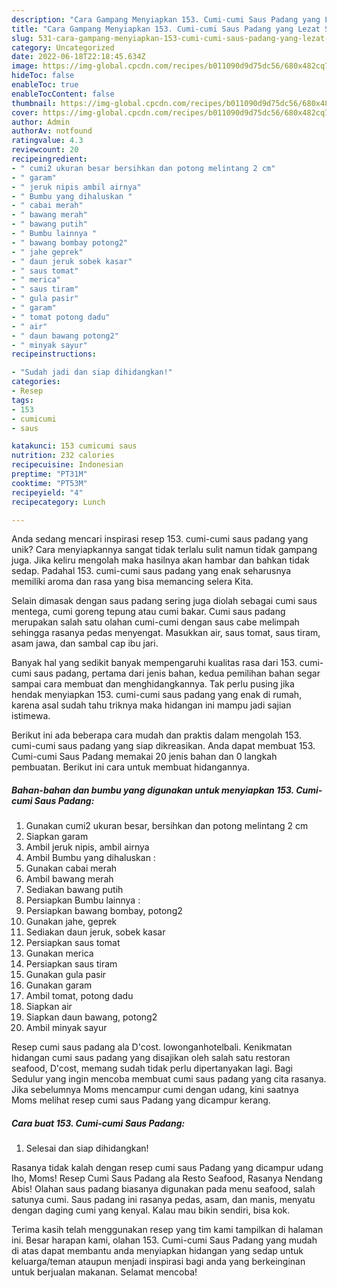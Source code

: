 ```yaml
---
description: "Cara Gampang Menyiapkan 153. Cumi-cumi Saus Padang yang Lezat Sekali"
title: "Cara Gampang Menyiapkan 153. Cumi-cumi Saus Padang yang Lezat Sekali"
slug: 531-cara-gampang-menyiapkan-153-cumi-cumi-saus-padang-yang-lezat-sekali
category: Uncategorized
date: 2022-06-18T22:18:45.634Z
image: https://img-global.cpcdn.com/recipes/b011090d9d75dc56/680x482cq70/153-cumi-cumi-saus-padang-foto-resep-utama.jpg
hideToc: false
enableToc: true
enableTocContent: false
thumbnail: https://img-global.cpcdn.com/recipes/b011090d9d75dc56/680x482cq70/153-cumi-cumi-saus-padang-foto-resep-utama.jpg
cover: https://img-global.cpcdn.com/recipes/b011090d9d75dc56/680x482cq70/153-cumi-cumi-saus-padang-foto-resep-utama.jpg
author: Admin
authorAv: notfound
ratingvalue: 4.3
reviewcount: 20
recipeingredient:
- " cumi2 ukuran besar bersihkan dan potong melintang 2 cm"
- " garam"
- " jeruk nipis ambil airnya"
- " Bumbu yang dihaluskan "
- " cabai merah"
- " bawang merah"
- " bawang putih"
- " Bumbu lainnya "
- " bawang bombay potong2"
- " jahe geprek"
- " daun jeruk sobek kasar"
- " saus tomat"
- " merica"
- " saus tiram"
- " gula pasir"
- " garam"
- " tomat potong dadu"
- " air"
- " daun bawang potong2"
- " minyak sayur"
recipeinstructions:

- "Sudah jadi dan siap dihidangkan!"
categories:
- Resep
tags:
- 153
- cumicumi
- saus

katakunci: 153 cumicumi saus 
nutrition: 232 calories
recipecuisine: Indonesian
preptime: "PT31M"
cooktime: "PT53M"
recipeyield: "4"
recipecategory: Lunch

---
```





Anda sedang mencari inspirasi resep 153. cumi-cumi saus padang yang unik? Cara menyiapkannya sangat tidak terlalu sulit namun tidak gampang juga. Jika keliru mengolah maka hasilnya akan hambar dan bahkan tidak sedap. Padahal 153. cumi-cumi saus padang yang enak seharusnya memiliki aroma dan rasa yang bisa memancing selera Kita.





Selain dimasak dengan saus padang sering juga diolah sebagai cumi saus mentega, cumi goreng tepung atau cumi bakar. Cumi saus padang merupakan salah satu olahan cumi-cumi dengan saus cabe melimpah sehingga rasanya pedas menyengat. Masukkan air, saus tomat, saus tiram, asam jawa, dan sambal cap ibu jari.

Banyak hal yang sedikit banyak mempengaruhi kualitas rasa dari 153. cumi-cumi saus padang, pertama dari jenis bahan, kedua pemilihan bahan segar sampai cara membuat dan menghidangkannya. Tak perlu pusing jika hendak menyiapkan 153. cumi-cumi saus padang yang enak di rumah, karena asal sudah tahu triknya maka hidangan ini mampu jadi sajian istimewa.






Berikut ini ada beberapa cara mudah dan praktis dalam mengolah 153. cumi-cumi saus padang yang siap dikreasikan. Anda dapat membuat 153. Cumi-cumi Saus Padang memakai 20 jenis bahan dan 0 langkah pembuatan. Berikut ini cara untuk membuat hidangannya.

<!--inarticleads1-->

##### Bahan-bahan dan bumbu yang digunakan untuk menyiapkan 153. Cumi-cumi Saus Padang:

1. Gunakan  cumi2 ukuran besar, bersihkan dan potong melintang 2 cm
1. Siapkan  garam
1. Ambil  jeruk nipis, ambil airnya
1. Ambil  Bumbu yang dihaluskan :
1. Gunakan  cabai merah
1. Ambil  bawang merah
1. Sediakan  bawang putih
1. Persiapkan  Bumbu lainnya :
1. Persiapkan  bawang bombay, potong2
1. Gunakan  jahe, geprek
1. Sediakan  daun jeruk, sobek kasar
1. Persiapkan  saus tomat
1. Gunakan  merica
1. Persiapkan  saus tiram
1. Gunakan  gula pasir
1. Gunakan  garam
1. Ambil  tomat, potong dadu
1. Siapkan  air
1. Siapkan  daun bawang, potong2
1. Ambil  minyak sayur


Resep cumi saus padang ala D&#39;cost. lowonganhotelbali. Kenikmatan hidangan cumi saus padang yang disajikan oleh salah satu restoran seafood, D&#39;cost, memang sudah tidak perlu dipertanyakan lagi. Bagi Sedulur yang ingin mencoba membuat cumi saus padang yang cita rasanya. Jika sebelumnya Moms mencampur cumi dengan udang, kini saatnya Moms melihat resep cumi saus Padang yang dicampur kerang. 

<!--inarticleads2-->

##### Cara buat 153. Cumi-cumi Saus Padang:


1. Selesai dan siap dihidangkan!

Rasanya tidak kalah dengan resep cumi saus Padang yang dicampur udang lho, Moms! Resep Cumi Saus Padang ala Resto Seafood, Rasanya Nendang Abis! Olahan saus padang biasanya digunakan pada menu seafood, salah satunya cumi. Saus padang ini rasanya pedas, asam, dan manis, menyatu dengan daging cumi yang kenyal. Kalau mau bikin sendiri, bisa kok. 

Terima kasih telah menggunakan resep yang tim kami tampilkan di halaman ini. Besar harapan kami, olahan 153. Cumi-cumi Saus Padang yang mudah di atas dapat membantu anda menyiapkan hidangan yang sedap untuk keluarga/teman ataupun menjadi inspirasi bagi anda yang berkeinginan untuk berjualan makanan. Selamat mencoba!
